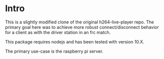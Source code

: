 # Intro

This is a slightly modified clone of the original h264-live-player
repo.  The primary goal here was to achieve more robust connect/disconnect
behavior for a client as with the driver station in an frc match.

This package requires nodejs and has been tested with version 10.X.

The primary use-case is the raspberry pi server.

